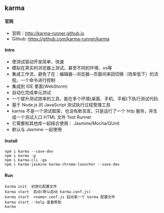 ## karma

#### 官网
* 官网：http://karma-runner.github.io
* Github: https://github.com/karma-runner/karma

#### Intro 
* 使测试驱动开发简单、快速
* 模拟在真实的浏览器上测试。甚至不同的环境、os等
* 集成工作流，避免了在：编辑器--浏览器--页面间来回切换（效率低下）的流程。一个命令进行控制
* 集成到 IDE 里面(WebStorm)
* 自动化完成单元测试
* 一个提升测试效率的工具，能在多个环境(桌面、手机、平板)下执行测试代码.
* 基于 Node.js 的 JavaScript 测试执行过程管理工具
* karma 不是一个测试框架，也没有断言库，只是运行了一个 http 服务，并生成一个测试入口 HTML 文件 Test Runner
* 它需要和其他库一起结合使用： Jasmine/Mocha/QUnit 
* 默认与 Jasmine 一起使用

#### Install
```shell
npm i karma --save-dev
npm i karma -g
npm i karma-cli -ga
npm i karma-jasmine karma-chrome-launcher --save-dev
```

#### Run
```shell
karma init  初使化配置文件
karma start  启动(默认启动 karma.conf.js)
karma start  <name>.conf.js 启动某一个 karma 配置文件
karma start --help 查看帮助
karma
```
